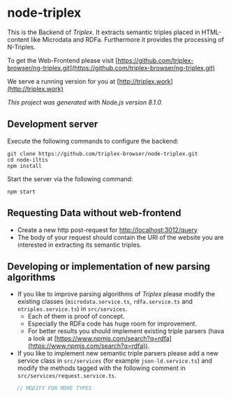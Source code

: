# node-triplex

This is the Backend of *Triplex*. It extracts semantic triples placed in HTML-content like Microdata and RDFa.
Furthermore it provides the processing of N-Triples.

To get the Web-Frontend please visit [https://github.com/triplex-browser/ng-triplex.git](https://github.com/triplex-browser/ng-triplex.git)

We serve a running version for you at [http://triplex.work](http://triplex.work)

*This project was generated with Node.js version 8.1.0.*

## Development server

Execute the following commands to configure the backend:

```
git clone https://github.com/triplex-browser/node-triplex.git
cd node-iltis
npm install
```

Start the server via the following command:

```
npm start
```

## Requesting Data without web-frontend
* Create a new http post-request for [http://localhost:3012/query](http://localhost:3000/query)
* The body of your request should contain the URI of the website you are interested in extracting its semantic triples.

## Developing or implementation of new parsing algorithms
* If you like to improve parsing algorithms of *Triplex* please modify the existing classes (<code>microdata.service.ts</code>, <code>rdfa.service.ts</code> and <code>ntriples.service.ts</code>) in <code>src/services</code>.
    * Each of them is proof of concept.
    * Especially the RDFa code has huge room for improvement.
    * For better results you should implement existing triple parsers (hava a look at [https://www.npmjs.com/search?q=rdfa](https://www.npmjs.com/search?q=rdfa)).
* If you like to implement new semantic triple parsers please add a new service class in <code>src/services</code> (for example <code>json-ld.service.ts</code>) and modify the methods tagged with the following comment in <code>src/services/request.service.ts</code>.
```js
   // MODIFY FOR MORE TYPES
```
